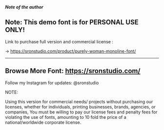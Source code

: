 ***Note of the author***

Note: This demo font is for PERSONAL USE ONLY!  
 --------------------------------------------------------  
   
 Link to purchase full version and commercial license :  
   
 -&gt; <https://sronstudio.com/product/purely-woman-monoline-font/>  
   
 --------------------------------------------------------  
 Browse More Font: <https://sronstudio.com/>  
 --------------------------------------------------------  
 Follow my Instagram for updates: @sronstudio  
   
 NOTE:  
   
 Using this version for commercial needs/ projects without purchasing our licenses, whether for individuals, printing businesses, brands, agencies, or companies, You must be willing to pay our license fees and penalty fees for violating the use of fonts, amounting to 10 fold the price of a national/worldwide corporate license.